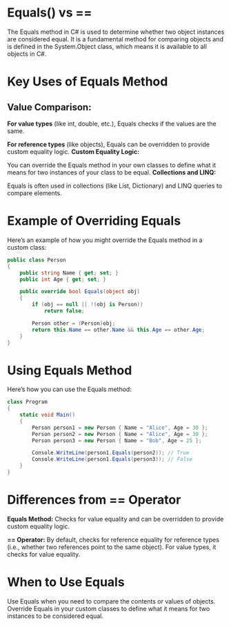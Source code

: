 # Equals() vs ==

The Equals method in C# is used to determine whether two object instances are considered equal. It is a fundamental method for comparing objects and is defined in the System.Object class, which means it is available to all objects in C#.
# Key Uses of Equals Method
## Value Comparison:

**For value types** (like int, double, etc.), Equals checks if the values are the same.

**For reference types** (like objects), Equals can be overridden to provide custom equality logic.
**Custom Equality Logic:**

You can override the Equals method in your own classes to define what it means for two instances of your class to be equal.
**Collections and LINQ:**

Equals is often used in collections (like List, Dictionary) and LINQ queries to compare elements.
# Example of Overriding Equals
Here’s an example of how you might override the Equals method in a custom class:
```cs
public class Person
{
    public string Name { get; set; }
    public int Age { get; set; }

    public override bool Equals(object obj)
    {
        if (obj == null || !(obj is Person))
            return false;

        Person other = (Person)obj;
        return this.Name == other.Name && this.Age == other.Age;
    }
}
```
# Using Equals Method
Here’s how you can use the Equals method:
```cs
class Program
{
    static void Main()
    {
        Person person1 = new Person { Name = "Alice", Age = 30 };
        Person person2 = new Person { Name = "Alice", Age = 30 };
        Person person3 = new Person { Name = "Bob", Age = 25 };

        Console.WriteLine(person1.Equals(person2)); // True
        Console.WriteLine(person1.Equals(person3)); // False
    }
}
```
# Differences from == Operator
**Equals Method:** Checks for value equality and can be overridden to provide custom equality logic.

**== Operator:** By default, checks for reference equality for reference types (i.e., whether two references point to the same object). For value types, it checks for value equality.

# When to Use Equals
Use Equals when you need to compare the contents or values of objects.
Override Equals in your custom classes to define what it means for two instances to be considered equal.